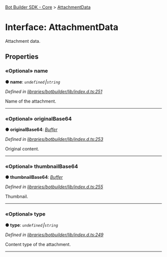 [Bot Builder SDK - Core](../README.md) > [AttachmentData](../interfaces/botbuilder.attachmentdata.md)



# Interface: AttachmentData


Attachment data.


## Properties
<a id="name"></a>

### «Optional» name

**●  name**:  *`undefined`⎮`string`* 

*Defined in [libraries/botbuilder/lib/index.d.ts:251](https://github.com/Microsoft/botbuilder-js/blob/5422076/libraries/botbuilder/lib/index.d.ts#L251)*



Name of the attachment.




___

<a id="originalbase64"></a>

### «Optional» originalBase64

**●  originalBase64**:  *[Buffer]()* 

*Defined in [libraries/botbuilder/lib/index.d.ts:253](https://github.com/Microsoft/botbuilder-js/blob/5422076/libraries/botbuilder/lib/index.d.ts#L253)*



Original content.




___

<a id="thumbnailbase64"></a>

### «Optional» thumbnailBase64

**●  thumbnailBase64**:  *[Buffer]()* 

*Defined in [libraries/botbuilder/lib/index.d.ts:255](https://github.com/Microsoft/botbuilder-js/blob/5422076/libraries/botbuilder/lib/index.d.ts#L255)*



Thumbnail.




___

<a id="type"></a>

### «Optional» type

**●  type**:  *`undefined`⎮`string`* 

*Defined in [libraries/botbuilder/lib/index.d.ts:249](https://github.com/Microsoft/botbuilder-js/blob/5422076/libraries/botbuilder/lib/index.d.ts#L249)*



Content type of the attachment.




___


